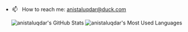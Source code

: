 - 📫 &nbsp; How to reach me: anistaluqdar@duck.com

<p align="center">
  <img src="https://github-readme-stats.vercel.app/api?username=anistaluqdar&show_icons=true&line_height=33&count_private=true&theme=merko" alt="anistaluqdar's GitHub Stats" />
  <img src="https://github-readme-stats.vercel.app/api/top-langs/?username=anistaluqdar&&hide=cmake,javascript,html,css&langs_count=4&line_height=35&theme=merko" alt="anistaluqdar's Most Used Languages" />
</p>
